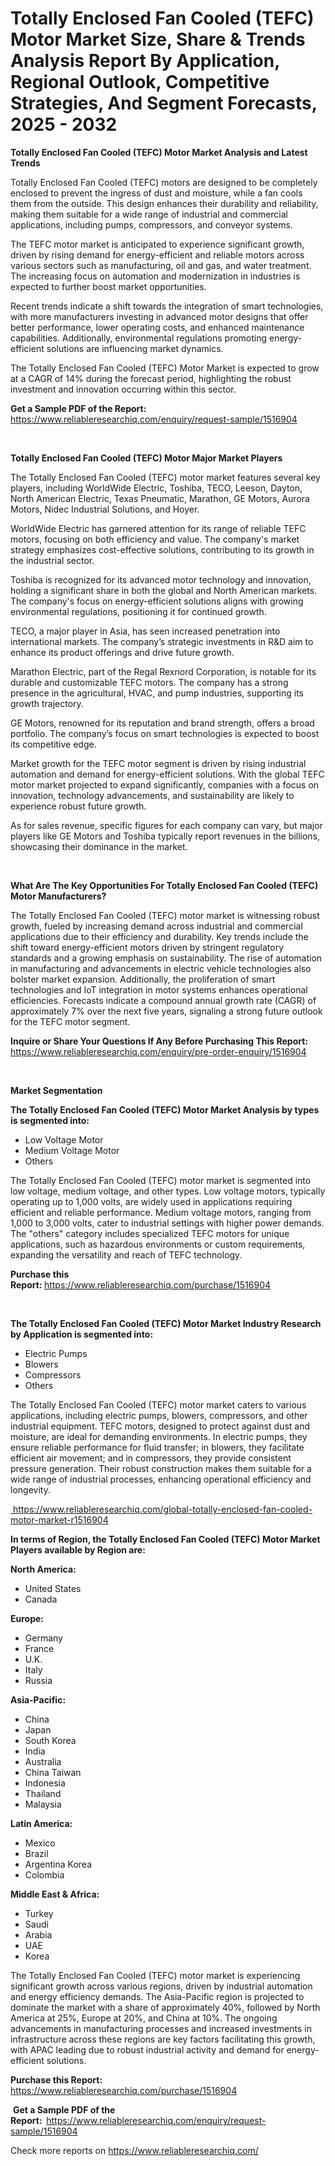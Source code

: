 <p><h1>Totally Enclosed Fan Cooled (TEFC) Motor Market Size, Share & Trends Analysis Report By Application, Regional Outlook, Competitive Strategies, And Segment Forecasts, 2025 - 2032</h1></p><p><strong>Totally Enclosed Fan Cooled (TEFC) Motor Market Analysis and Latest Trends</strong></p>
<p><p>Totally Enclosed Fan Cooled (TEFC) motors are designed to be completely enclosed to prevent the ingress of dust and moisture, while a fan cools them from the outside. This design enhances their durability and reliability, making them suitable for a wide range of industrial and commercial applications, including pumps, compressors, and conveyor systems. </p><p>The TEFC motor market is anticipated to experience significant growth, driven by rising demand for energy-efficient and reliable motors across various sectors such as manufacturing, oil and gas, and water treatment. The increasing focus on automation and modernization in industries is expected to further boost market opportunities. </p><p>Recent trends indicate a shift towards the integration of smart technologies, with more manufacturers investing in advanced motor designs that offer better performance, lower operating costs, and enhanced maintenance capabilities. Additionally, environmental regulations promoting energy-efficient solutions are influencing market dynamics. </p><p>The Totally Enclosed Fan Cooled (TEFC) Motor Market is expected to grow at a CAGR of 14% during the forecast period, highlighting the robust investment and innovation occurring within this sector.</p></p>
<p><strong>Get a Sample PDF of the Report:&nbsp;</strong> <a href="https://www.reliableresearchiq.com/enquiry/request-sample/1516904?utm_campaign=2318&utm_medium=2&utm_source=Github&utm_content=ia&utm_term=03032025&utm_id=totally-enclosed-fan-cooled-tefc-motor">https://www.reliableresearchiq.com/enquiry/request-sample/1516904</a></p>
<p>&nbsp;</p>
<p><strong>Totally Enclosed Fan Cooled (TEFC) Motor Major Market Players</strong></p>
<p><p>The Totally Enclosed Fan Cooled (TEFC) motor market features several key players, including WorldWide Electric, Toshiba, TECO, Leeson, Dayton, North American Electric, Texas Pneumatic, Marathon, GE Motors, Aurora Motors, Nidec Industrial Solutions, and Hoyer. </p><p>WorldWide Electric has garnered attention for its range of reliable TEFC motors, focusing on both efficiency and value. The company's market strategy emphasizes cost-effective solutions, contributing to its growth in the industrial sector. </p><p>Toshiba is recognized for its advanced motor technology and innovation, holding a significant share in both the global and North American markets. The company's focus on energy-efficient solutions aligns with growing environmental regulations, positioning it for continued growth.</p><p>TECO, a major player in Asia, has seen increased penetration into international markets. The company’s strategic investments in R&D aim to enhance its product offerings and drive future growth.</p><p>Marathon Electric, part of the Regal Rexnord Corporation, is notable for its durable and customizable TEFC motors. The company has a strong presence in the agricultural, HVAC, and pump industries, supporting its growth trajectory.</p><p>GE Motors, renowned for its reputation and brand strength, offers a broad portfolio. The company’s focus on smart technologies is expected to boost its competitive edge.</p><p>Market growth for the TEFC motor segment is driven by rising industrial automation and demand for energy-efficient solutions. With the global TEFC motor market projected to expand significantly, companies with a focus on innovation, technology advancements, and sustainability are likely to experience robust future growth. </p><p>As for sales revenue, specific figures for each company can vary, but major players like GE Motors and Toshiba typically report revenues in the billions, showcasing their dominance in the market.</p></p>
<p>&nbsp;</p>
<p><strong>What Are The Key Opportunities For Totally Enclosed Fan Cooled (TEFC) Motor Manufacturers?</strong></p>
<p><p>The Totally Enclosed Fan Cooled (TEFC) motor market is witnessing robust growth, fueled by increasing demand across industrial and commercial applications due to their efficiency and durability. Key trends include the shift toward energy-efficient motors driven by stringent regulatory standards and a growing emphasis on sustainability. The rise of automation in manufacturing and advancements in electric vehicle technologies also bolster market expansion. Additionally, the proliferation of smart technologies and IoT integration in motor systems enhances operational efficiencies. Forecasts indicate a compound annual growth rate (CAGR) of approximately 7% over the next five years, signaling a strong future outlook for the TEFC motor segment.</p></p>
<p><strong>Inquire or Share Your Questions If Any Before Purchasing This Report:</strong> <a href="https://www.reliableresearchiq.com/enquiry/pre-order-enquiry/1516904?utm_campaign=2318&utm_medium=2&utm_source=Github&utm_content=ia&utm_term=03032025&utm_id=totally-enclosed-fan-cooled-tefc-motor">https://www.reliableresearchiq.com/enquiry/pre-order-enquiry/1516904</a></p>
<p>&nbsp;</p>
<p><strong>Market Segmentation</strong></p>
<p><strong>The Totally Enclosed Fan Cooled (TEFC) Motor Market Analysis by types is segmented into:</strong></p>
<p><ul><li>Low Voltage Motor</li><li>Medium Voltage Motor</li><li>Others</li></ul></p>
<p><p>The Totally Enclosed Fan Cooled (TEFC) motor market is segmented into low voltage, medium voltage, and other types. Low voltage motors, typically operating up to 1,000 volts, are widely used in applications requiring efficient and reliable performance. Medium voltage motors, ranging from 1,000 to 3,000 volts, cater to industrial settings with higher power demands. The "others" category includes specialized TEFC motors for unique applications, such as hazardous environments or custom requirements, expanding the versatility and reach of TEFC technology.</p></p>
<p><strong>Purchase this Report:&nbsp;</strong><a href="https://www.reliableresearchiq.com/purchase/1516904?utm_campaign=2318&utm_medium=2&utm_source=Github&utm_content=ia&utm_term=03032025&utm_id=totally-enclosed-fan-cooled-tefc-motor">https://www.reliableresearchiq.com/purchase/1516904</a></p>
<p>&nbsp;</p>
<p><strong>The Totally Enclosed Fan Cooled (TEFC) Motor Market Industry Research by Application is segmented into:</strong></p>
<p><ul><li>Electric Pumps</li><li>Blowers</li><li>Compressors</li><li>Others</li></ul></p>
<p><p>The Totally Enclosed Fan Cooled (TEFC) motor market caters to various applications, including electric pumps, blowers, compressors, and other industrial equipment. TEFC motors, designed to protect against dust and moisture, are ideal for demanding environments. In electric pumps, they ensure reliable performance for fluid transfer; in blowers, they facilitate efficient air movement; and in compressors, they provide consistent pressure generation. Their robust construction makes them suitable for a wide range of industrial processes, enhancing operational efficiency and longevity.</p></p>
<p><a href="https://www.reliableresearchiq.com/global-totally-enclosed-fan-cooled-motor-market-r1516904?utm_campaign=2318&utm_medium=2&utm_source=Github&utm_content=ia&utm_term=03032025&utm_id=totally-enclosed-fan-cooled-tefc-motor">&nbsp;https://www.reliableresearchiq.com/global-totally-enclosed-fan-cooled-motor-market-r1516904</a></p>
<p><strong>In terms of Region, the Totally Enclosed Fan Cooled (TEFC) Motor Market Players available by Region are:</strong></p>
<p>
    <p> <strong> North America: </strong>
        <ul>
            <li>United States</li>
            <li>Canada</li>
        </ul>
        </p> 
    <p> <strong> Europe: </strong>
        <ul>
            <li>Germany</li>
            <li>France</li>
            <li>U.K.</li>
            <li>Italy</li>
            <li>Russia</li>
        </ul>
        </p> 
    <p> <strong> Asia-Pacific: </strong>
        <ul>
            <li>China</li>
            <li>Japan</li>
            <li>South Korea</li>
            <li>India</li>
            <li>Australia</li>
            <li>China Taiwan</li>
            <li>Indonesia</li>
            <li>Thailand</li>
            <li>Malaysia</li>
        </ul>
        </p> 
    <p> <strong> Latin America: </strong>
        <ul>
            <li>Mexico</li>
            <li>Brazil</li>
            <li>Argentina Korea</li>
            <li>Colombia</li>
        </ul>
        </p> 
    <p> <strong> Middle East & Africa: </strong>
        <ul>
            <li>Turkey</li>
            <li>Saudi</li>
            <li>Arabia</li>
            <li>UAE</li>
            <li>Korea</li>
        </ul>
    </p>
    </p>
<p><p>The Totally Enclosed Fan Cooled (TEFC) motor market is experiencing significant growth across various regions, driven by industrial automation and energy efficiency demands. The Asia-Pacific region is projected to dominate the market with a share of approximately 40%, followed by North America at 25%, Europe at 20%, and China at 10%. The ongoing advancements in manufacturing processes and increased investments in infrastructure across these regions are key factors facilitating this growth, with APAC leading due to robust industrial activity and demand for energy-efficient solutions.</p></p>
<p><strong>Purchase this Report: </strong><a href="https://www.reliableresearchiq.com/purchase/1516904?utm_campaign=2318&utm_medium=2&utm_source=Github&utm_content=ia&utm_term=03032025&utm_id=totally-enclosed-fan-cooled-tefc-motor">https://www.reliableresearchiq.com/purchase/1516904</a></p>
<p>&nbsp;<strong>Get a Sample PDF of the Report:&nbsp;&nbsp;</strong><a href="https://www.reliableresearchiq.com/enquiry/request-sample/1516904?utm_campaign=2318&utm_medium=2&utm_source=Github&utm_content=ia&utm_term=03032025&utm_id=totally-enclosed-fan-cooled-tefc-motor">https://www.reliableresearchiq.com/enquiry/request-sample/1516904</a></p>
<p><strong></strong></p>
<p>Check more reports on <a href="https://www.reliableresearchiq.com/?utm_campaign=2318&utm_medium=2&utm_source=Github&utm_content=ia&utm_term=03032025&utm_id=totally-enclosed-fan-cooled-tefc-motor">https://www.reliableresearchiq.com/</a></p>